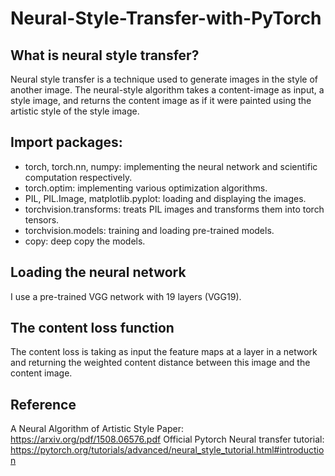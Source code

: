 # Neural-Style-Transfer-with-PyTorch

## What is neural style transfer?
Neural style transfer is a technique used to generate images in the style of another image. The neural-style algorithm takes a content-image as input, a style image, and returns the content image as if it were painted using the artistic style of the style image.

## Import packages:
- torch, torch.nn, numpy: implementing the neural network and scientific computation respectively.
- torch.optim: implementing various optimization algorithms.
- PIL, PIL.Image, matplotlib.pyplot: loading and displaying the images.
- torchvision.transforms: treats PIL images and transforms them into torch tensors.
- torchvision.models: training and loading pre-trained models.
- copy: deep copy the models.

## Loading the neural network
I use a pre-trained VGG network with 19 layers (VGG19).

## The content loss function
The content loss is taking as input the feature maps at a layer in a network and returning the weighted content distance between this image and the content image.

## Reference
A Neural Algorithm of Artistic Style Paper: https://arxiv.org/pdf/1508.06576.pdf
Official Pytorch Neural transfer tutorial: https://pytorch.org/tutorials/advanced/neural_style_tutorial.html#introduction
